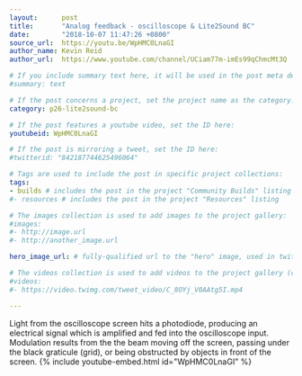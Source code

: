 ```yaml
---
layout:      post
title:       "Analog feedback - oscilloscope & Lite2Sound BC"
date:        "2018-10-07 11:47:26 +0800"
source_url:  https://youtu.be/WpHMC0LnaGI
author_name: Kevin Reid
author_url:  https://www.youtube.com/channel/UCiam77m-imEs99qChmcMt3Q

# If you include summary text here, it will be used in the post meta description instead of an excerpt from the post body
#summary: text

# If the post concerns a project, set the project name as the category:
category: p26-lite2sound-bc

# If the post features a youtube video, set the ID here:
youtubeid: WpHMC0LnaGI

# If the post is mirroring a tweet, set the ID here:
#twitterid: "842187744625496064"

# Tags are used to include the post in specific project collections:
tags:
- builds # includes the post in the project "Community Builds" listing
#- resources # includes the post in the project "Resources" listing

# The images collection is used to add images to the project gallery:
#images:
#- http://image.url
#- http://another_image.url

hero_image_url: # fully-qualified url to the "hero" image, used in twitter cards for example

# The videos collection is used to add videos to the project gallery (currently only mp4):
#videos:
#- https://video.twimg.com/tweet_video/C_8OYj_V0AAtg5I.mp4

---
```


Light from the oscilloscope screen hits a photodiode, producing an electrical signal which is amplified and fed into the oscilloscope input. Modulation results from the the beam moving off the screen, passing under the black graticule (grid), or being obstructed by objects in front of the screen.
{% include youtube-embed.html id="WpHMC0LnaGI" %}
